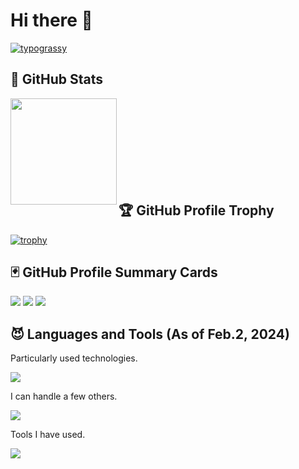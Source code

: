 # Hi there 👋
<a href="https://github.com/kawarimidoll/typograssy"><img alt="typograssy" src="https://typograssy.deno.dev/api?text=%20Hi!%20I'm%20Paseri!%20"></a>

## 💎 GitHub Stats
<p align="left"> 
    <img height="170" align="left" src="https://i16fujimoto-readme-stats-new.vercel.app/api?username=i16fujimoto&count_private=true&show_icons=true&theme=nord&">

<br>
<br>
<br>
<br>
<br>
<br>
<br>
<br>
    
## 🏆 GitHub Profile Trophy
[![trophy](https://github-profile-trophy.vercel.app/?username=i16fujimoto&count_private=true&theme=nord&column=7)](https://github.com/ryo-ma/github-profile-trophy)

## 🃏 GitHub Profile Summary Cards
![](https://github-profile-summary-cards.vercel.app/api/cards/profile-details?username=i16fujimoto&count_private=true&theme=nord_dark)
![](https://github-profile-summary-cards.vercel.app/api/cards/repos-per-language?username=i16fujimoto&count_private=true&theme=nord_dark)
![](https://github-profile-summary-cards.vercel.app/api/cards/most-commit-language?username=i16fujimoto&count_private=true&theme=nord_dark)

## 😈 Languages and Tools (As of Feb.2, 2024)

<!-- generate by https://rahuldkjain.github.io/gh-profile-readme-generator/ -->
Particularly used technologies.
<p align="left">
  <a href="https://skillicons.dev">
    <img src="https://skillicons.dev/icons?i=go,python,fastapi,docker,terraform,postgres,mysql,mongodb,aws,gcp,firebase,githubactions" />
  </a>
</p>
I can handle a few others.
<p align="left">
  <a href="https://skillicons.dev">
    <img src="https://skillicons.dev/icons?i=java,kotlin,c,kubernetes,django,js,css,html,nodejs,jquery,latex,linux,arduino,flutter,heroku,nginx,raspberrypi,redis" />
  </a>
</p>
Tools I have used.
<p align="left">
  <a href="https://skillicons.dev">
    <img src="https://skillicons.dev/icons?i=vscode,postman,grafana,discord,idea,anaconda,atom,figma,emacs,wordpress" />
  </a>
</p>
